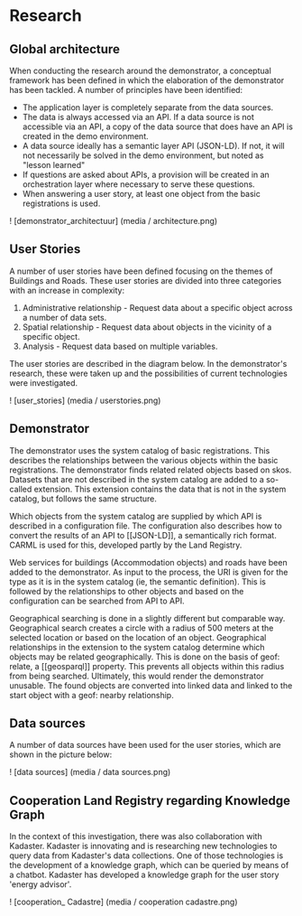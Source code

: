 # Research

## Global architecture
When conducting the research around the demonstrator, a conceptual framework has been defined in which the elaboration of the demonstrator has been tackled.
A number of principles have been identified:
- The application layer is completely separate from the data sources.
- The data is always accessed via an API. If a data source is not accessible via an API, a copy of the data source that does have an API is created in the demo environment.
- A data source ideally has a semantic layer API (JSON-LD). If not, it will not necessarily be solved in the demo environment, but noted as "lesson learned"
- If questions are asked about APIs, a provision will be created in an orchestration layer where necessary to serve these questions.
- When answering a user story, at least one object from the basic registrations is used.

! [demonstrator_architectuur] (media / architecture.png)

## User Stories
A number of user stories have been defined focusing on the themes of Buildings and Roads. These user stories are divided into three categories with an increase in complexity:
1. Administrative relationship - Request data about a specific object across a number of data sets.
2. Spatial relationship - Request data about objects in the vicinity of a specific object.
3. Analysis - Request data based on multiple variables.

The user stories are described in the diagram below. In the demonstrator's research, these were taken up and the possibilities of current technologies were investigated.

! [user_stories] (media / userstories.png)

## Demonstrator
The demonstrator uses the system catalog of basic registrations. This describes the relationships between the various objects within the basic registrations. The demonstrator finds related related objects based on skos.
Datasets that are not described in the system catalog are added to a so-called extension. This extension contains the data that is not in the system catalog, but follows the same structure.

Which objects from the system catalog are supplied by which API is described in a configuration file. The configuration also describes how to convert the results of an API to [[JSON-LD]], a semantically rich format. CARML is used for this, developed partly by the Land Registry.

Web services for buildings (Accommodation objects) and roads have been added to the demonstrator. As input to the process, the URI is given for the type as it is in the system catalog (ie, the semantic definition). This is followed by the relationships to other objects and based on the configuration can be searched from API to API.

Geographical searching is done in a slightly different but comparable way. Geographical search creates a circle with a radius of 500 meters at the selected location or based on the location of an object. Geographical relationships in the extension to the system catalog determine which objects may be related geographically. This is done on the basis of geof: relate, a [[geosparql]] property. This prevents all objects within this radius from being searched. Ultimately, this would render the demonstrator unusable. The found objects are converted into linked data and linked to the start object with a geof: nearby relationship.

## Data sources
A number of data sources have been used for the user stories, which are shown in the picture below:

! [data sources] (media / data sources.png)

## Cooperation Land Registry regarding Knowledge Graph
In the context of this investigation, there was also collaboration with Kadaster. Kadaster is innovating and is researching new technologies to query data from Kadaster's data collections. One of those technologies is the development of a knowledge graph, which can be queried by means of a chatbot. Kadaster has developed a knowledge graph for the user story 'energy advisor'.

! [cooperation_ Cadastre] (media / cooperation cadastre.png)